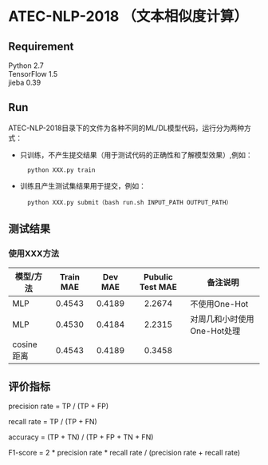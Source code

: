 # ATEC-NLP-2018 （文本相似度计算）

## Requirement
Python 2.7 </br>
TensorFlow 1.5 </br>
jieba 0.39 </br>

## Run
ATEC-NLP-2018目录下的文件为各种不同的ML/DL模型代码，运行分为两种方式：

- 只训练，不产生提交结果（用于测试代码的正确性和了解模型效果）,例如：

		python XXX.py train

- 训练且产生测试集结果用于提交，例如：

		python XXX.py submit（bash run.sh INPUT_PATH OUTPUT_PATH）



## 测试结果
### 使用XXX方法
|模型/方法	|Train MAE|Dev MAE|Pubulic Test MAE|备注说明|
|---------|:---:|:----:|:--:|------|
|MLP       |0.4543|0.4189|2.2674|不使用One-Hot|
|MLP       |0.4530|0.4184|2.2315|对周几和小时使用One-Hot处理|
|cosine距离 |0.4543|0.4189|0.3458||


## 评价指标
precision rate = TP / (TP + FP)

recall rate = TP / (TP + FN)

accuracy = (TP + TN) / (TP + FP + TN + FN)

F1-score = 2 * precision rate * recall rate / (precision rate + recall rate)



